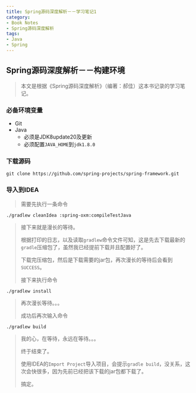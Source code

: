 ```yaml
---
title: Spring源码深度解析－－学习笔记1
category: 
- Book Notes
- Spring源码深度解析
tags:
- Java
- Spring
---
```


## Spring源码深度解析－－构建环境

> 本文是根据《Spring源码深度解析》（编著：郝佳）这本书记录的学习笔记。

### 必备环境变量

- Git
- Java
	- 必须是JDK8update20及更新
	- 必须配置``JAVA_HOME``到``jdk1.8.0``

### 下载源码

```shell
git clone https://github.com/spring-projects/spring-framework.git
```

<!-- more -->

### 导入到IDEA

> 需要先执行一条命令

```shell
./gradlew cleanIdea :spring-oxm:compileTestJava
```

> 接下来就是漫长的等待。
> 
> 根据打印的日志，以及读取``gradlew``命令文件可知，这是先去下载最新的``gradle``压缩包了，虽然我已经提前下载并且配置好了。
> 
> 下载完压缩包，然后是下载需要的jar包，再次漫长的等待后会看到``SUCCESS``。
> 
> 接下来执行命令

```shell
./gradlew install
```

> 再次漫长等待。。。
> 
> 成功后再次输入命令

```shell
./gradlew build
```

> 我的心，在等待，永远在等待。。。
> 
> 终于结束了。
> 
> 使用IDEA的``Import Project``导入项目，会提示``gradle build``，没关系，这次会快很多，因为先前已经把该下载的jar包都下载了。
> 
> 搞定。